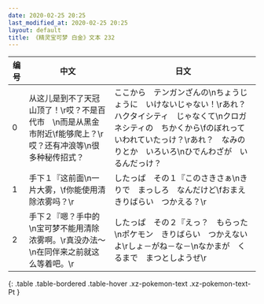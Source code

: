 ```yaml
---
date: 2020-02-25 20:25
last_modified_at: 2020-02-25 20:25
layout: default
title: 《精灵宝可梦 白金》文本 232
---
```

| 编号 | 中文 | 日文 |
| ---- | ---- | ---- |
| 0 | 从这儿是到不了天冠山顶了！\r哎？不是百代市　\n而是从黑金市附近\f能够爬上？\r哎？还有冲浪等\n很多种秘传招式？ | ここから　テンガンざんの\nちょうじょうに　いけないじゃない！\rあれ？　ハクタイシティ　じゃなくて\nクロガネシティの　ちかくから\fのぼれって　いわれていたっけ？\rあれ？　なみのりとか　いろいろ\nひでんわざが　いるんだっけ？ |
| 1 | 手下１『这前面\n一片大雾，\f你能使用清除浓雾吗？\r | したっぱ　その１『このさきさぁ\nきりで　まっしろ　なんだけど\fおまえ　きりばらい　つかえる？\r |
| 2 | 手下２『嗯？手中的\n宝可梦不能用清除浓雾啊。\r真没办法～\n在同伴来之前就这么等着吧。\r | したっぱ　その２『えっ？　もらった\nポケモン　きりばらい　つかえないよ\rしょ－がね－な－\nなかまが　くるまで　まつとしようぜ\r |
{: .table .table-bordered .table-hover .xz-pokemon-text .xz-pokemon-text-Pt }